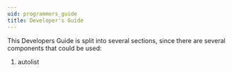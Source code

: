 ```yaml
---
uid: programmers_guide
title: Developer's Guide
---
```

<properties date="2017-11-24"
SortOrder="4"
/>

This Developers Guide is split into several sections, since there are several components that could be used:

1. autolist
